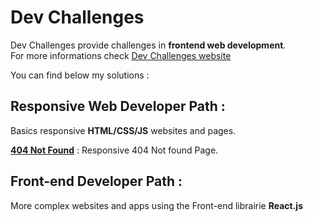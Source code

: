 # Dev Challenges

Dev Challenges provide challenges in **frontend web development**.   
For more informations check [Dev Challenges website](https://devchallenges.io/)

You can find below my solutions :

## Responsive Web Developer Path :

Basics responsive **HTML/CSS/JS** websites and pages.

[**404 Not Found**](https://github.com/zathio/dev-challenges/tree/master/responsive-path/404-not-found) : Responsive 404 Not found Page.

## Front-end Developer Path :

More complex websites and apps using the Front-end librairie **React.js**